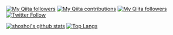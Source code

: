 [![My Qiita followers](https://qiita-badge.apiapi.app/s/shoshoi/posts.svg)](http://qiita.com/shoshoi)
[![My Qiita contributions](https://qiita-badge.apiapi.app/s/shoshoi/contributions.svg)](http://qiita.com/shoshoi)
[![My Qiita followers](https://qiita-badge.apiapi.app/s/shoshoi/followers.svg)](http://qiita.com/shoshoi)
[![Twitter Follow](https://img.shields.io/twitter/follow/shoshoi_sho?style=social)](https://twitter.com/shoshoi_sho)

[![shoshoi's github stats](https://github-readme-stats.vercel.app/api?username=shoshoi&include_all_commits=true&count_private=true&show_icons=true&hide_rank=true&line_height=24)](https://github.com/anuraghazra/github-readme-stats/blob/master/docs/readme_ja.md)
[![Top Langs](https://github-readme-stats.vercel.app/api/top-langs/?username=shoshoi&layout=compact&langs_count=8)](https://github.com/anuraghazra/github-readme-stats/blob/master/docs/readme_ja.md)
